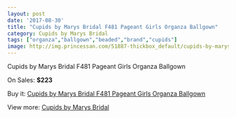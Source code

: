```yaml
---
layout: post
date: '2017-08-30'
title: "Cupids by Marys Bridal F481 Pageant Girls Organza Ballgown"
category: Cupids by Marys Bridal
tags: ["organza","ballgown","beaded","brand","cupids"]
image: http://img.princessan.com/51887-thickbox_default/cupids-by-marys-bridal-f481-pageant-girls-organza-ballgown.jpg
---
```

Cupids by Marys Bridal F481 Pageant Girls Organza Ballgown

On Sales: **$223**
<a href="https://www.princessan.com/en/cupids-by-marys-bridal/23401-cupids-by-marys-bridal-f481-pageant-girls-organza-ballgown.html"><amp-img layout="responsive" width="600" height="600" src="//img.princessan.com/51887-thickbox_default/cupids-by-marys-bridal-f481-pageant-girls-organza-ballgown.jpg" alt="Cupids by Marys Bridal F481 Pageant Girls Organza Ballgown 0" /></a>
<a href="https://www.princessan.com/en/cupids-by-marys-bridal/23401-cupids-by-marys-bridal-f481-pageant-girls-organza-ballgown.html"><amp-img layout="responsive" width="600" height="600" src="//img.princessan.com/51889-thickbox_default/cupids-by-marys-bridal-f481-pageant-girls-organza-ballgown.jpg" alt="Cupids by Marys Bridal F481 Pageant Girls Organza Ballgown 1" /></a>
<a href="https://www.princessan.com/en/cupids-by-marys-bridal/23401-cupids-by-marys-bridal-f481-pageant-girls-organza-ballgown.html"><amp-img layout="responsive" width="600" height="600" src="//img.princessan.com/51888-thickbox_default/cupids-by-marys-bridal-f481-pageant-girls-organza-ballgown.jpg" alt="Cupids by Marys Bridal F481 Pageant Girls Organza Ballgown 2" /></a>

Buy it: [Cupids by Marys Bridal F481 Pageant Girls Organza Ballgown](https://www.princessan.com/en/cupids-by-marys-bridal/23401-cupids-by-marys-bridal-f481-pageant-girls-organza-ballgown.html "Cupids by Marys Bridal F481 Pageant Girls Organza Ballgown")

View more: [Cupids by Marys Bridal](https://www.princessan.com/en/204-cupids-by-marys-bridal "Cupids by Marys Bridal")